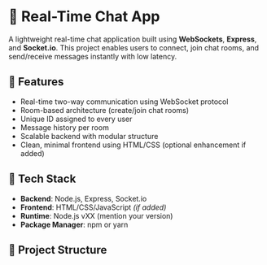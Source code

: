 # 💬 Real-Time Chat App

A lightweight real-time chat application built using **WebSockets**, **Express**, and **Socket.io**. This project enables users to connect, join chat rooms, and send/receive messages instantly with low latency.

## 🚀 Features

- Real-time two-way communication using WebSocket protocol
- Room-based architecture (create/join chat rooms)
- Unique ID assigned to every user
- Message history per room
- Scalable backend with modular structure
- Clean, minimal frontend using HTML/CSS (optional enhancement if added)

## 🧱 Tech Stack

- **Backend**: Node.js, Express, Socket.io
- **Frontend**: HTML/CSS/JavaScript *(if added)*
- **Runtime**: Node.js vXX (mention your version)
- **Package Manager**: npm or yarn

## 📁 Project Structure

